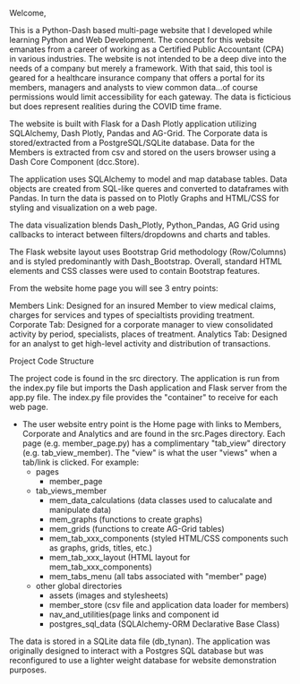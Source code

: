Welcome,

This is a Python-Dash based multi-page website that I developed while learning Python and Web Development. The concept for this website emanates from a career of working as a Certified Public Accountant (CPA) in various industries. The website is not intended to be a deep dive into the needs of a company but merely a framework.  With that said, this tool is geared for a healthcare insurance company that offers a portal for its members, managers and analysts to view common data...of course permissions would limit accessibility for each gateway.  The data is ficticious but does represent realities during the COVID time frame.

The website is built with Flask for a Dash Plotly application utilizing SQLAlchemy, Dash Plotly, Pandas and AG-Grid.  The Corporate data is stored/extracted from a PostgreSQL/SQLite database. Data for the Members is extracted from csv and stored on the users browser using a Dash Core Component (dcc.Store).

The application uses SQLAlchemy to model and map database tables.  Data objects are created from SQL-like queres and converted to dataframes with Pandas. 
In turn the data is passed on to Plotly Graphs and HTML/CSS for styling and visualization on a web page.

The data visualization blends Dash_Plotly, Python_Pandas, AG Grid using callbacks to interact between filters/dropdowns and charts and tables.

The Flask website layout uses Bootstrap Grid methodology (Row/Columns) and is styled predominantly with Dash_Bootstrap.  Overall, standard HTML elements and CSS classes were used to contain Bootstrap features.


From the website home page you will see 3 entry points:

Members Link:  Designed for an insured Member to view medical claims, charges for services and types of specialtists providing treatment.
Corporate Tab:  Designed for a corporate manager to view consolidated activity by period, specialists, places of treatment.
Analytics Tab:  Designed for an analyst to get high-level activity and distribution of transactions.


Project Code Structure

The project code is found in the src directory.  The application is run from the index.py file but imports the Dash application and Flask server from the app.py file.  The index.py file provides the "container" to receive for each web page.

- The user website entry point is the Home page with links to Members, Corporate and Analytics and are found in the src.Pages directory.
Each page (e.g. member_page.py) has a complimentary "tab_view" directory (e.g. tab_view_member).  The "view" is what the user "views" when a tab/link is clicked.  For example:
  - pages
    - member_page
  - tab_views_member
    - mem_data_calculations (data classes used to calucalate and manipulate data)
    - mem_graphs (functions to create graphs)
    - mem_grids (functions to create AG-Grid tables)
    - mem_tab_xxx_components (styled HTML/CSS components such as graphs, grids, titles, etc.)
    - mem_tab_xxx_layout (HTML layout for mem_tab_xxx_components)
    - mem_tabs_menu (all tabs associated with "member" page)
  - other global directories
    - assets (images and stylesheets)
    - member_store (csv file and application data loader for members)
    - nav_and_utilities(page links and component id
    - postgres_sql_data (SQLAlchemy-ORM Declarative Base Class)

The data is stored in a SQLite data file (db_tynan).  The application was originally designed to interact with a Postgres SQL database but was reconfigured to use a lighter weight database for website demonstration purposes.



